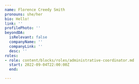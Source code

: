 ```yaml
---
name: Florence Creedy Smith
pronouns: she/her
bio: Hello!
link: ''
profilePhoto: ''
beyondDA:
  isRelevant: false
  companyName: ''
  companyLink: ''
  desc: ''
roles:
- role: content/blocks/roles/administrative-coordinator.md
  start: 2022-09-04T22:00:00Z
  end: 

---
```

